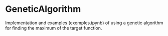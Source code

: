 # GeneticAlgorithm
Implementation and examples (exemples.ipynb) of using a genetic algorithm for finding the maximum of the target function.
